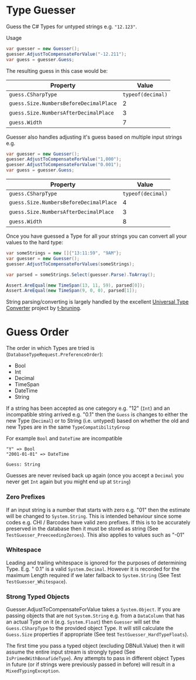 # Type Guesser

Guess the C# Types for untyped strings e.g. `"12.123"`.

Usage

```csharp
var guesser = new Guesser();
guesser.AdjustToCompensateForValue("-12.211");
var guess = guesser.Guess;
```

The resulting guess in this case would be:

|Property  | Value |
|-------|----|
|   `guess.CSharpType`| `typeof(decimal)` |
|   `guess.Size.NumbersBeforeDecimalPlace` | 2 |
|   `guess.Size.NumbersAfterDecimalPlace`| 3 |
|   `guess.Width` | 7 |


Guesser also handles adjusting it's guess based on multiple input strings e.g.


```csharp
var guesser = new Guesser();
guesser.AdjustToCompensateForValue("1,000");
guesser.AdjustToCompensateForValue("0.001");
var guess = guesser.Guess;
```

|Property  | Value |
|-------|----|
|   `guess.CSharpType`| `typeof(decimal)` |
|   `guess.Size.NumbersBeforeDecimalPlace` | 4 |
|   `guess.Size.NumbersAfterDecimalPlace`| 3 |
|   `guess.Width` | 8 |

Once you have guessed a Type for all your strings you can convert all your values to the hard type:

```csharp
var someStrings = new []{"13:11:59", "9AM"};
var guesser = new Guesser();
guesser.AdjustToCompensateForValues(someStrings);

var parsed = someStrings.Select(guesser.Parse).ToArray();

Assert.AreEqual(new TimeSpan(13, 11, 59), parsed[0]);
Assert.AreEqual(new TimeSpan(9, 0, 0), parsed[1]);
```

String parsing/converting is largely handled by the excellent [Universal Type Converter](https://github.com/t-bruning/UniversalTypeConverter) project by [t-bruning](https://github.com/t-bruning).

# Guess Order
The order in which Types are tried is (`DatabaseTypeRequest.PreferenceOrder`):

- Bool
- Int
- Decimal
- TimeSpan
- DateTime 
- String

If a string has been accepted as one category e.g. "12" (`Int`) and an incompatible string arrived e.g. "0.1" then the `Guess` is changes to either the new Type (`Decimal`) or to String (i.e. untyped) based on whether the old and new Types are in the same `TypeCompatibilityGroup`

For example `Bool` and `DateTime` are incompatible

```
"Y" => Bool
"2001-01-01" => DateTime

Guess: String
```

Guesses are never revised back up again (once you accept a `Decimal` you never get `Int` again but you might end up at `String`)

### Zero Prefixes
If an input string is a number that starts with zero e.g. "01" then the estimate will be changed to `System.String`.  This is intended behaviour since some codes e.g. CHI / Barcodes have valid zero prefixes.  If this is to be accurately preserved in the database then it must be stored as string (See `TestGuesser_PreeceedingZeroes`).  This also applies to values such as "-01"

### Whitespace
Leading and trailing whitespace is ignored for the purposes of determining Type.  E.g. " 0.1" is a valid `System.Decimal`.  However it is recorded for the maximum Length required if we later fallback to `System.String` (See Test `TestGuesser_Whitespace`).

### Strong Typed Objects

Guesser.AdjustToCompensateForValue takes a `System.Object`.  If you are passing objects that are not `System.String` e.g. from a `DataColumn` that has an actual Type on it (e.g. `System.Float`) then `Guesser` will set the `Guess.CSharpType` to the provided object Type.  It will still calculate the `Guess.Size` properties if appropriate (See test `TestGuesser_HardTypeFloats`).

The first time you pass a typed object (excluding DBNull.Value) then it will assume the entire input stream is strongly typed (See `IsPrimedWithBonafideType`).  Any attempts to pass in different object Types in future (or if strings were previously passed in before) will result in a `MixedTypingException`.
